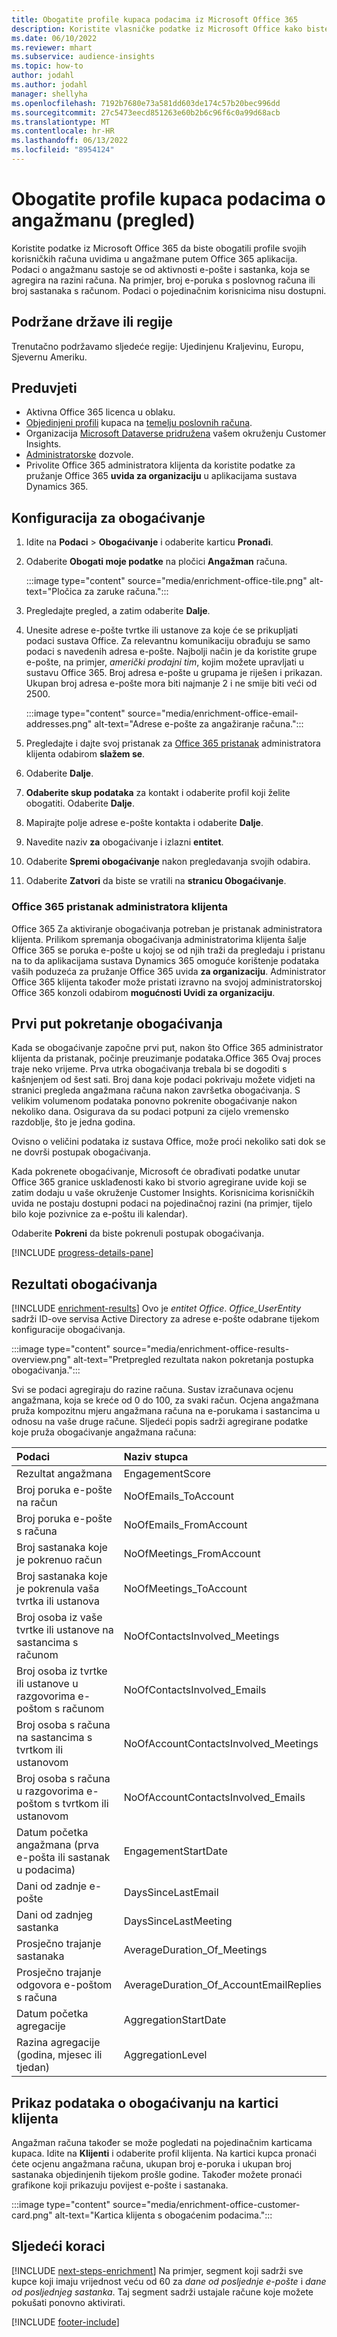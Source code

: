 ```yaml
---
title: Obogatite profile kupaca podacima iz Microsoft Office 365
description: Koristite vlasničke podatke iz Microsoft Office kako biste obogatili svoje profile kupaca podacima o angažmanu.
ms.date: 06/10/2022
ms.reviewer: mhart
ms.subservice: audience-insights
ms.topic: how-to
author: jodahl
ms.author: jodahl
manager: shellyha
ms.openlocfilehash: 7192b7680e73a581dd603de174c57b20bec996dd
ms.sourcegitcommit: 27c5473eecd851263e60b2b6c96f6c0a99d68acb
ms.translationtype: MT
ms.contentlocale: hr-HR
ms.lasthandoff: 06/13/2022
ms.locfileid: "8954124"
---
```

# <a name="enrich-customer-profiles-with-engagement-data-preview"></a>Obogatite profile kupaca podacima o angažmanu (pregled)

Koristite podatke iz Microsoft Office 365 da biste obogatili profile svojih korisničkih računa uvidima u angažmane putem Office 365 aplikacija. Podaci o angažmanu sastoje se od aktivnosti e-pošte i sastanka, koja se agregira na razini računa. Na primjer, broj e-poruka s poslovnog računa ili broj sastanaka s računom. Podaci o pojedinačnim korisnicima nisu dostupni.

## <a name="supported-countries-or-regions"></a>Podržane države ili regije

Trenutačno podržavamo sljedeće regije: Ujedinjenu Kraljevinu, Europu, Sjevernu Ameriku.

## <a name="prerequisites"></a>Preduvjeti

- Aktivna Office 365 licenca u oblaku.
- [Objedinjeni profili](customer-profiles.md) kupaca na [temelju poslovnih računa](work-with-business-accounts.md).
- Organizacija [Microsoft Dataverse pridružena](create-environment.md#step-3-connect-to-microsoft-dataverse) vašem okruženju Customer Insights.
- [Administratorske](permissions.md#admin) dozvole.
- Privolite Office 365 administratora klijenta da koristite podatke za pružanje Office 365 **uvida za organizaciju** u aplikacijama sustava Dynamics 365.

## <a name="configure-the-enrichment"></a>Konfiguracija za obogaćivanje

1. Idite na **Podaci** > **Obogaćivanje** i odaberite karticu **Pronađi**.

1. Odaberite **Obogati moje podatke** na pločici **Angažman** računa.

   :::image type="content" source="media/enrichment-office-tile.png" alt-text="Pločica za zaruke računa.":::

1. Pregledajte pregled, a zatim odaberite **Dalje**.

1. Unesite adrese e-pošte tvrtke ili ustanove za koje će se prikupljati podaci sustava Office. Za relevantnu komunikaciju obrađuju se samo podaci s navedenih adresa e-pošte. Najbolji način je da koristite grupe e-pošte, na primjer, *američki prodajni tim*, kojim možete upravljati u sustavu Office 365. Broj adresa e-pošte u grupama je riješen i prikazan. Ukupan broj adresa e-pošte mora biti najmanje 2 i ne smije biti veći od 2500.

   :::image type="content" source="media/enrichment-office-email-addresses.png" alt-text="Adrese e-pošte za angažiranje računa.":::

1. Pregledajte i dajte svoj pristanak za [Office 365 pristanak](#office-365-tenant-administrator-consent) administratora klijenta odabirom **slažem se**.

1. Odaberite **Dalje**.

1. **Odaberite skup podataka** za kontakt i odaberite profil koji želite obogatiti. Odaberite **Dalje**.

1. Mapirajte polje adrese e-pošte kontakta i odaberite **Dalje**.

1. Navedite naziv **za** obogaćivanje i izlazni **entitet**.

1. Odaberite **Spremi obogaćivanje** nakon pregledavanja svojih odabira.

1. Odaberite **Zatvori** da biste se vratili na **stranicu Obogaćivanje**.

### <a name="office-365-tenant-administrator-consent"></a>Office 365 pristanak administratora klijenta

Office 365 Za aktiviranje obogaćivanja potreban je pristanak administratora klijenta. Prilikom spremanja obogaćivanja administratorima klijenta šalje Office 365 se poruka e-pošte u kojoj se od njih traži da pregledaju i pristanu na to da aplikacijama sustava Dynamics 365 omoguće korištenje podataka vaših poduzeća za pružanje Office 365 uvida **za organizaciju**. Administrator Office 365 klijenta također može pristati izravno na svojoj administratorskoj Office 365 konzoli odabirom **mogućnosti Uvidi za organizaciju**.

## <a name="running-the-enrichment-for-the-first-time"></a>Prvi put pokretanje obogaćivanja

Kada se obogaćivanje započne prvi put, nakon što Office 365 administrator klijenta da pristanak, počinje preuzimanje podataka.Office 365 Ovaj proces traje neko vrijeme. Prva utrka obogaćivanja trebala bi se dogoditi s kašnjenjem od šest sati. Broj dana koje podaci pokrivaju možete vidjeti na stranici pregleda angažmana računa nakon završetka obogaćivanja. S velikim volumenom podataka ponovno pokrenite obogaćivanje nakon nekoliko dana. Osigurava da su podaci potpuni za cijelo vremensko razdoblje, što je jedna godina.

Ovisno o veličini podataka iz sustava Office, može proći nekoliko sati dok se ne dovrši postupak obogaćivanja.

Kada pokrenete obogaćivanje, Microsoft će obrađivati podatke unutar Office 365 granice usklađenosti kako bi stvorio agregirane uvide koji se zatim dodaju u vaše okruženje Customer Insights. Korisnicima korisničkih uvida ne postaju dostupni podaci na pojedinačnoj razini (na primjer, tijelo bilo koje pozivnice za e-poštu ili kalendar).

Odaberite **Pokreni** da biste pokrenuli postupak obogaćivanja.

[!INCLUDE [progress-details-pane](includes/progress-details-pane.md)]

## <a name="enrichment-results"></a>Rezultati obogaćivanja

[!INCLUDE [enrichment-results](includes/enrichment-results.md)] Ovo je *entitet Office*. *Office_UserEntity* sadrži ID-ove servisa Active Directory za adrese e-pošte odabrane tijekom konfiguracije obogaćivanja.

:::image type="content" source="media/enrichment-office-results-overview.png" alt-text="Pretpregled rezultata nakon pokretanja postupka obogaćivanja.":::

Svi se podaci agregiraju do razine računa. Sustav izračunava ocjenu angažmana, koja se kreće od 0 do 100, za svaki račun. Ocjena angažmana pruža kompozitnu mjeru angažmana računa na e-porukama i sastancima u odnosu na vaše druge račune. Sljedeći popis sadrži agregirane podatke koje pruža obogaćivanje angažmana računa:

| Podaci                                                                              | Naziv stupca                              |
| :-------------------------------------------------------------------------------- |:---------------------------------------- |
| Rezultat angažmana                                                                  |  EngagementScore                         |
| Broj poruka e-pošte na račun                                                       |  NoOfEmails_ToAccount                    |
| Broj poruka e-pošte s računa                                                     |  NoOfEmails_FromAccount                  |
| Broj sastanaka koje je pokrenuo račun                                           |  NoOfMeetings_FromAccount                |
| Broj sastanaka koje je pokrenula vaša tvrtka ili ustanova                                 |  NoOfMeetings_ToAccount                  |
| Broj osoba iz vaše tvrtke ili ustanove na sastancima s računom                  |  NoOfContactsInvolved_Meetings           |
| Broj osoba iz tvrtke ili ustanove u razgovorima e-poštom s računom       |  NoOfContactsInvolved_Emails             |
| Broj osoba s računa na sastancima s tvrtkom ili ustanovom                  |  NoOfAccountContactsInvolved_Meetings    |
| Broj osoba s računa u razgovorima e-poštom s tvrtkom ili ustanovom       |  NoOfAccountContactsInvolved_Emails      |
| Datum početka angažmana (prva e-pošta ili sastanak u podacima)                        |  EngagementStartDate                     |
| Dani od zadnje e-pošte                                                             |  DaysSinceLastEmail                      |
| Dani od zadnjeg sastanka                                                           |  DaysSinceLastMeeting                    |
| Prosječno trajanje sastanaka                                                      |  AverageDuration_Of_Meetings             |
| Prosječno trajanje odgovora e-poštom s računa                                    |  AverageDuration_Of_AccountEmailReplies  |
| Datum početka agregacije                                                            |  AggregationStartDate                    |
| Razina agregacije (godina, mjesec ili tjedan)                                          |  AggregationLevel                        |

## <a name="see-enrichment-data-on-the-customer-card"></a>Prikaz podataka o obogaćivanju na kartici klijenta

Angažman računa također se može pogledati na pojedinačnim karticama kupaca. Idite na **Klijenti** i odaberite profil klijenta. Na kartici kupca pronaći ćete ocjenu angažmana računa, ukupan broj e-poruka i ukupan broj sastanaka objedinjenih tijekom prošle godine. Također možete pronaći grafikone koji prikazuju povijest e-pošte i sastanaka.

:::image type="content" source="media/enrichment-office-customer-card.png" alt-text="Kartica klijenta s obogaćenim podacima.":::

## <a name="next-steps"></a>Sljedeći koraci

[!INCLUDE [next-steps-enrichment](includes/next-steps-enrichment.md)]
Na primjer, segment koji sadrži sve kupce koji imaju vrijednost veću od 60 za *dane od posljednje e-pošte* i *dane od posljednjeg sastanka*. Taj segment sadrži ustajale račune koje možete pokušati ponovno aktivirati.

[!INCLUDE [footer-include](includes/footer-banner.md)]
